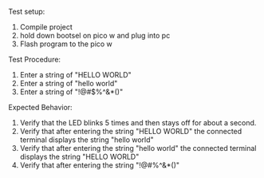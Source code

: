 Test setup:
1. Compile project
2. hold down bootsel on pico w and plug into pc
3. Flash program to the pico w

Test Procedure:
1. Enter a string of "HELLO WORLD"
2. Enter a string of "hello world"
3. Enter a string of "!@#$%^&*()"

Expected Behavior:
1. Verify that the LED blinks 5 times and then stays off for about a second.
2. Verify that after entering the string "HELLO WORLD" the connected terminal displays the string "hello world"
2. Verify that after entering the string "hello world" the connected terminal displays the string "HELLO WORLD"
2. Verify that after entering the string "!@#$%^&*()" the connected terminal displays the string "!@#$%^&*()"